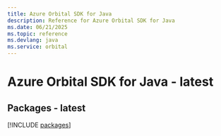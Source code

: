 ```yaml
---
title: Azure Orbital SDK for Java
description: Reference for Azure Orbital SDK for Java
ms.date: 06/21/2025
ms.topic: reference
ms.devlang: java
ms.service: orbital
---
```

# Azure Orbital SDK for Java - latest
## Packages - latest
[!INCLUDE [packages](orbital-index.md)]